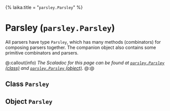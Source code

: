 {%
laika.title = "`parsley.Parsley`"
%}
# Parsley (`parsley.Parsley`)

All parsers have type `Parsley`, which has many methods (combinators) for composing parsers
together. The companion object also contains some primitive combinators and parsers.

@:callout(info)
*The Scaladoc for this page can be found at [`parsley.Parsley` (class)](@:api(parsley.Parsley))
and [`parsley.Parsley` (object)](@:api(parsley.Parsley$)).*
@:@

## Class `Parsley`

## Object `Parsley`
